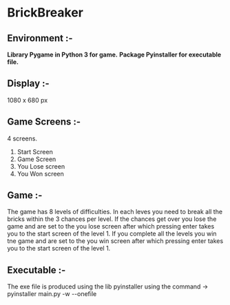 # BrickBreaker

## Environment :-
  **Library Pygame in Python 3 for game.**
  **Package Pyinstaller for executable file.**

## Display :-
  1080 x 680 px

## Game Screens :-
  4 screens.
  1. Start Screen
  2. Game Screen
  3. You Lose screen
  4. You Won screen
  
## Game :-
  The game has 8 levels of difficulties. 
  In each leves you need to break all the bricks within the 3 chances per level.
  If the chances get over you lose the game and are set to the you lose screen after which pressing enter takes you to the start screen of the level 1.
  If you complete all the levels you win tne game and are set to the you win screen after which pressing enter takes you to the start screen of the level 1.

## Executable :-
  The exe file is produced using the lib pyinstaller using the command ->
      pyinstaller main.py -w --onefile
